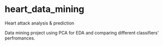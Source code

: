 # heart_data_mining
Heart attack analysis &amp; prediction

Data mining project using PCA for EDA and comparing different classifiers' perfromances.
